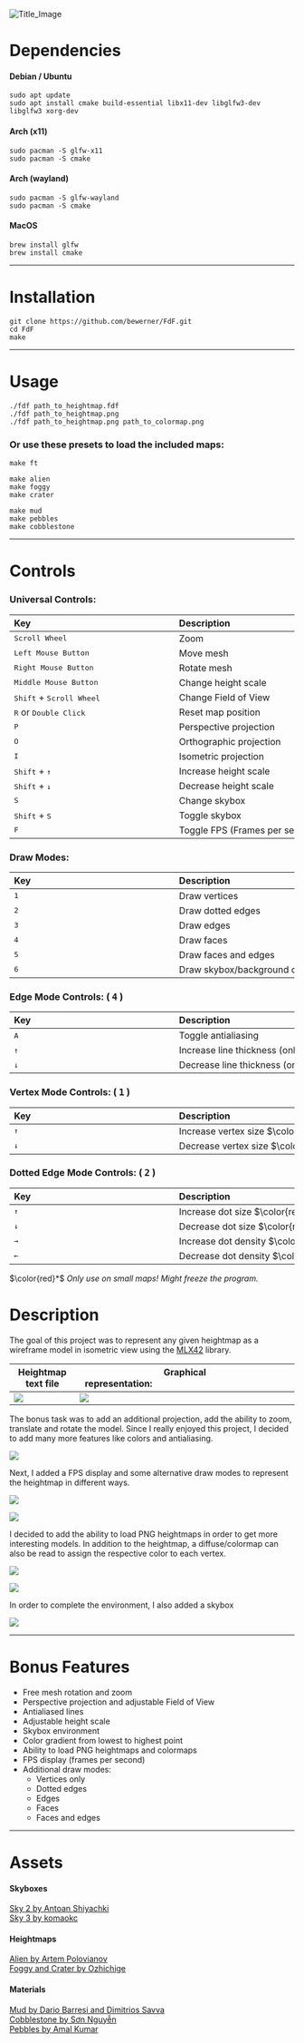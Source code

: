 
![Title_Image](images/title.png)

# Dependencies


#### Debian / Ubuntu
```
sudo apt update
sudo apt install cmake build-essential libx11-dev libglfw3-dev libglfw3 xorg-dev
```

#### Arch (x11)
```
sudo pacman -S glfw-x11
sudo pacman -S cmake
```

#### Arch (wayland)
```
sudo pacman -S glfw-wayland
sudo pacman -S cmake
```

#### MacOS
```
brew install glfw
brew install cmake
```

---

# Installation

```
git clone https://github.com/bewerner/FdF.git
cd FdF
make
```

---

# Usage

`./fdf path_to_heightmap.fdf`\
`./fdf path_to_heightmap.png`\
`./fdf path_to_heightmap.png path_to_colormap.png`

### Or use these presets to load the included maps:

`make ft`

`make alien`\
`make foggy`\
`make crater`

`make mud`\
`make pebbles`\
`make cobblestone`

---

# Controls

### Universal Controls:

| Key⠀⠀⠀⠀⠀⠀⠀⠀⠀⠀⠀⠀⠀⠀⠀⠀⠀⠀⠀⠀⠀	| Description⠀⠀⠀⠀⠀⠀⠀⠀⠀⠀⠀⠀⠀⠀⠀⠀⠀⠀⠀⠀⠀⠀⠀⠀⠀⠀⠀⠀⠀	|
|-------------------------------------------|---------------------------------------------------|
| <kbd>Scroll Wheel</kbd>					| Zoom												|
| <kbd>Left Mouse Button</kbd>				| Move mesh											|
| <kbd>Right  Mouse Button</kbd>			| Rotate mesh										|
| <kbd>Middle Mouse Button</kbd>			| Change height scale								|
| <kbd>Shift</kbd> + <kbd>Scroll Wheel</kbd>| Change Field of View								|
| <kbd>R</kbd> or <kbd>Double Click</kbd>	| Reset map position								|
| <kbd>P</kbd>								| Perspective projection							|
| <kbd>O</kbd>								| Orthographic projection							|
| <kbd>I</kbd>								| Isometric projection								|
| <kbd>Shift</kbd> + <kbd>↑</kbd>			| Increase height scale								|
| <kbd>Shift</kbd> + <kbd>↓</kbd>			| Decrease height scale								|
| <kbd>S</kbd>								| Change skybox										|
| <kbd>Shift</kbd> + <kbd>S</kbd>			| Toggle skybox										|
| <kbd>F</kbd>								| Toggle FPS (Frames per second)					|

### Draw Modes:

| Key⠀⠀⠀⠀⠀⠀⠀⠀⠀⠀⠀⠀⠀⠀⠀⠀⠀⠀⠀⠀⠀	| Description⠀⠀⠀⠀⠀⠀⠀⠀⠀⠀⠀⠀⠀⠀⠀⠀⠀⠀⠀⠀⠀⠀⠀⠀⠀⠀⠀⠀⠀	|
|-------------------------------------------|---------------------------------------------------|
| <kbd>1</kbd>								| Draw vertices										|
| <kbd>2</kbd>								| Draw dotted edges									|
| <kbd>3</kbd>								| Draw edges										|
| <kbd>4</kbd>								| Draw faces										|
| <kbd>5</kbd>								| Draw faces and edges								|
| <kbd>6</kbd>								| Draw skybox/background only						|

### Edge Mode Controls: ( <kbd>4</kbd> )

| Key⠀⠀⠀⠀⠀⠀⠀⠀⠀⠀⠀⠀⠀⠀⠀⠀⠀⠀⠀⠀⠀	| Description⠀⠀⠀⠀⠀⠀⠀⠀⠀⠀⠀⠀⠀⠀⠀⠀⠀⠀⠀⠀⠀⠀⠀⠀⠀⠀⠀⠀⠀	|
|-------------------------------------------|---------------------------------------------------|
| <kbd>A</kbd>								| Toggle antialiasing								|
| <kbd>↑</kbd>								| Increase line thickness (only with AA disabled)	|
| <kbd>↓</kbd>								| Decrease line thickness (only with AA disabled)	|

### Vertex Mode Controls: ( <kbd>1</kbd> )

| Key⠀⠀⠀⠀⠀⠀⠀⠀⠀⠀⠀⠀⠀⠀⠀⠀⠀⠀⠀⠀⠀	| Description⠀⠀⠀⠀⠀⠀⠀⠀⠀⠀⠀⠀⠀⠀⠀⠀⠀⠀⠀⠀⠀⠀⠀⠀⠀⠀⠀⠀⠀	|
|-------------------------------------------|---------------------------------------------------|
| <kbd>↑</kbd>								| Increase vertex size	$\color{red}*$				|
| <kbd>↓</kbd>								| Decrease vertex size	$\color{red}*$				|

### Dotted Edge Mode Controls: ( <kbd>2</kbd> )

| Key⠀⠀⠀⠀⠀⠀⠀⠀⠀⠀⠀⠀⠀⠀⠀⠀⠀⠀⠀⠀⠀	| Description⠀⠀⠀⠀⠀⠀⠀⠀⠀⠀⠀⠀⠀⠀⠀⠀⠀⠀⠀⠀⠀⠀⠀⠀⠀⠀⠀⠀⠀	|
|----------------------------------------|-------------------------------------------------|
| <kbd>↑</kbd>							 | Increase dot size		$\color{red}*$			|
| <kbd>↓</kbd>							 | Decrease dot size		$\color{red}*$			|
| <kbd>→</kbd>							 | Increase dot density		$\color{red}*$			|
| <kbd>←</kbd>							 | Decrease dot density		$\color{red}*$			|


$\color{red}*$ *Only use on small maps! Might freeze the program.*

# Description

The goal of this project was to represent any given heightmap as a wireframe model in isometric view using the [MLX42](https://github.com/codam-coding-college/MLX42) library.

| Heightmap text file						| Graphical representation:⠀⠀⠀⠀⠀⠀⠀⠀⠀⠀⠀⠀⠀⠀⠀⠀⠀⠀⠀⠀	|
|-------------------------------------------|---------------------------------------------------|
| ![](images/text.png)						| ![](images/mandatory.png)							|

The bonus task was to add an additional projection, add the ability to zoom, translate and rotate the model. Since I really enjoyed this project, I decided to add many more features like colors and antialiasing.

![](images/1.png)

Next, I added a FPS display and some alternative draw modes to represent the heightmap in different ways.

![](images/3.png)

![](images/2.png)

I decided to add the ability to load PNG heightmaps in order to get more interesting models. In addition to the heightmap, a diffuse/colormap can also be read to assign the respective color to each vertex.

![](images/6.png)

![](images/4.png)

In order to complete the environment, I also added a skybox

![](images/5.png)

---

# Bonus Features

- Free mesh rotation and zoom
- Perspective projection and adjustable Field of View
- Antialiased lines
- Adjustable height scale
- Skybox environment
- Color gradient from lowest to highest point
- Ability to load PNG heightmaps and colormaps
- FPS display (frames per second)
- Additional draw modes:
	- Vertices only
	- Dotted edges
	- Edges
	- Faces
	- Faces and edges

---

# Assets

#### Skyboxes

[Sky 2 by Antoan Shiyachki](https://design.tutsplus.com/articles/freebie-8-awesome-ocean-hdris--cg-5684) \
[Sky 3 by komaokc](https://gamebanana.com/mods/7269)

#### Heightmaps

[Alien by Artem Polovianov](https://www.artstation.com/marketplace/p/d507g/alien-landscape-vol-2-30-terrain-mesh-displacement-map-texture-pack/) \
[Foggy and Crater by Ozhichige](https://ozhichige.gumroad.com/l/WragC)

#### Materials

[Mud by Dario Barresi and Dimitrios Savva](https://polyhaven.com/a/mud_cracked_dry_03) \
[Cobblestone by Sơn Nguyễn](https://polyhaven.com/a/mossy_cobblestone) \
[Pebbles by Amal Kumar](https://polyhaven.com/a/ganges_river_pebbles)
